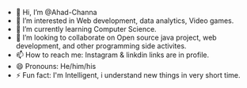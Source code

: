 
- 👋 Hi, I’m @Ahad-Channa
- 👀 I’m interested in Web development, data analytics, Video games.  
- 🌱 I’m currently learning Computer Science.
- 💞️ I’m looking to collaborate on Open source java project, web development, and other programming side activites.
- 📫 How to reach me: Instagram & linkdin links are in profile.
- 😄 Pronouns: He/him/his
- ⚡ Fun fact: I'm Intelligent, i understand new things in very short time.


<!--
**Ahad-Channa/Ahad-Channa** is a ✨ _special_ ✨ repository because its `README.md` (this file) appears on your GitHub profile.
-->
